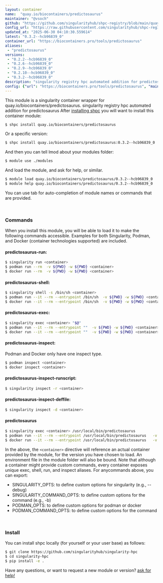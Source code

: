 ```yaml
---
layout: container
name:  "quay.io/biocontainers/predictosaurus"
maintainer: "@vsoch"
github: "https://github.com/singularityhub/shpc-registry/blob/main/quay.io/biocontainers/predictosaurus/container.yaml"
config_url: "https://raw.githubusercontent.com/singularityhub/shpc-registry/main/quay.io/biocontainers/predictosaurus/container.yaml"
updated_at: "2025-06-30 04:10:30.559614"
latest: "0.3.2--hcb96839_0"
container_url: "https://biocontainers.pro/tools/predictosaurus"
aliases:
 - "predictosaurus"
versions:
 - "0.2.2--hcb96839_0"
 - "0.2.6--hcb96839_0"
 - "0.2.9--hcb96839_0"
 - "0.2.10--hcb96839_0"
 - "0.3.2--hcb96839_0"
description: "singularity registry hpc automated addition for predictosaurus"
config: {"url": "https://biocontainers.pro/tools/predictosaurus", "maintainer": "@vsoch", "description": "singularity registry hpc automated addition for predictosaurus", "latest": {"0.3.2--hcb96839_0": "sha256:387aba70be685e80e480e25508dcb82e04d026c6b9521c7e2302e3973611f0b3"}, "tags": {"0.2.2--hcb96839_0": "sha256:1d54fbe56d05b18bd3d1738b5a7b6003453fcd728cbcf5c375a4c293a57713f8", "0.2.6--hcb96839_0": "sha256:5b55b9230c15f7522e9cc28cae31174e0017a09f8dd05b5b1a17430e5d321462", "0.2.9--hcb96839_0": "sha256:b7f0dbe4ace67b6641a193141ffcdcba43897b0b7a624b1131f2f06799a973ca", "0.2.10--hcb96839_0": "sha256:e80342be635429d7a5a54f69d028ffcd83fefb31da37485603d03ed76f9e6f65", "0.3.2--hcb96839_0": "sha256:387aba70be685e80e480e25508dcb82e04d026c6b9521c7e2302e3973611f0b3"}, "docker": "quay.io/biocontainers/predictosaurus", "aliases": {"predictosaurus": "/usr/local/bin/predictosaurus"}}
---
```


This module is a singularity container wrapper for quay.io/biocontainers/predictosaurus.
singularity registry hpc automated addition for predictosaurus
After [installing shpc](#install) you will want to install this container module:


```bash
$ shpc install quay.io/biocontainers/predictosaurus
```

Or a specific version:

```bash
$ shpc install quay.io/biocontainers/predictosaurus:0.3.2--hcb96839_0
```

And then you can tell lmod about your modules folder:

```bash
$ module use ./modules
```

And load the module, and ask for help, or similar.

```bash
$ module load quay.io/biocontainers/predictosaurus/0.3.2--hcb96839_0
$ module help quay.io/biocontainers/predictosaurus/0.3.2--hcb96839_0
```

You can use tab for auto-completion of module names or commands that are provided.

<br>

### Commands

When you install this module, you will be able to load it to make the following commands accessible.
Examples for both Singularity, Podman, and Docker (container technologies supported) are included.

#### predictosaurus-run:

```bash
$ singularity run <container>
$ podman run --rm  -v ${PWD} -w ${PWD} <container>
$ docker run --rm  -v ${PWD} -w ${PWD} <container>
```

#### predictosaurus-shell:

```bash
$ singularity shell -s /bin/sh <container>
$ podman run --it --rm --entrypoint /bin/sh  -v ${PWD} -w ${PWD} <container>
$ docker run --it --rm --entrypoint /bin/sh  -v ${PWD} -w ${PWD} <container>
```

#### predictosaurus-exec:

```bash
$ singularity exec <container> "$@"
$ podman run --it --rm --entrypoint ""  -v ${PWD} -w ${PWD} <container> "$@"
$ docker run --it --rm --entrypoint ""  -v ${PWD} -w ${PWD} <container> "$@"
```

#### predictosaurus-inspect:

Podman and Docker only have one inspect type.

```bash
$ podman inspect <container>
$ docker inspect <container>
```

#### predictosaurus-inspect-runscript:

```bash
$ singularity inspect -r <container>
```

#### predictosaurus-inspect-deffile:

```bash
$ singularity inspect -d <container>
```


#### predictosaurus

```bash
$ singularity exec <container> /usr/local/bin/predictosaurus
$ podman run --it --rm --entrypoint /usr/local/bin/predictosaurus   -v ${PWD} -w ${PWD} <container> -c " $@"
$ docker run --it --rm --entrypoint /usr/local/bin/predictosaurus   -v ${PWD} -w ${PWD} <container> -c " $@"
```



In the above, the `<container>` directive will reference an actual container provided
by the module, for the version you have chosen to load. An environment file in the
module folder will also be bound. Note that although a container
might provide custom commands, every container exposes unique exec, shell, run, and
inspect aliases. For anycommands above, you can export:

 - SINGULARITY_OPTS: to define custom options for singularity (e.g., --debug)
 - SINGULARITY_COMMAND_OPTS: to define custom options for the command (e.g., -b)
 - PODMAN_OPTS: to define custom options for podman or docker
 - PODMAN_COMMAND_OPTS: to define custom options for the command

<br>

### Install

You can install shpc locally (for yourself or your user base) as follows:

```bash
$ git clone https://github.com/singularityhub/singularity-hpc
$ cd singularity-hpc
$ pip install -e .
```

Have any questions, or want to request a new module or version? [ask for help!](https://github.com/singularityhub/singularity-hpc/issues)
